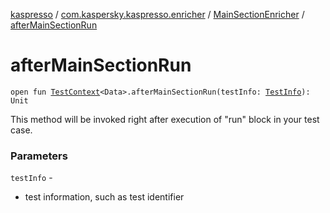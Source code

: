 [kaspresso](../../index.md) / [com.kaspersky.kaspresso.enricher](../index.md) / [MainSectionEnricher](index.md) / [afterMainSectionRun](./after-main-section-run.md)

# afterMainSectionRun

`open fun `[`TestContext`](../../com.kaspersky.kaspresso.testcases.core.testcontext/-test-context/index.md)`<Data>.afterMainSectionRun(testInfo: `[`TestInfo`](../../com.kaspersky.kaspresso.testcases.models.info/-test-info/index.md)`): Unit`

This method will be invoked right after execution of "run" block in your test case.

### Parameters

`testInfo` -
* test information, such as test identifier
